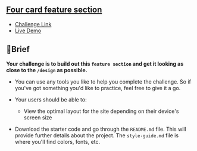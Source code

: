 ## [Four card feature section](https://github.com/mdawoud27/frontendMentorChallenges/tree/main/challenge-04)

* [Challenge Link](https://www.frontendmentor.io/challenges/four-card-feature-section-weK1eFYK)
* [Live Demo]()

## 📝Brief
**Your challenge is to build out this `feature section` and get it looking as close to the `/design` as possible.**

* You can use any tools you like to help you complete the challenge. So if you've got something you'd like to practice, feel free to give it a go.

* Your users should be able to:

  * View the optimal layout for the site depending on their device's screen size
* Download the starter code and go through the `README.md` file. This will provide further details about the project. The `style-guide.md` file is where you'll find colors, fonts, etc.
